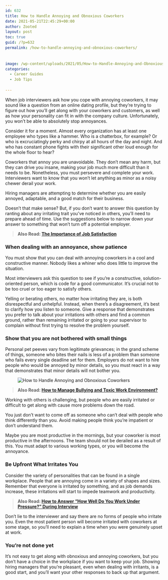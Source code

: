 ```yaml
---
id: 632
title: How to Handle Annoying and Obnoxious Coworkers
date: 2021-05-21T22:45:29+00:00
author: Zooted
layout: post
toc: true
guid: /?p=632
permalink: /how-to-handle-annoying-and-obnoxious-coworkers/


image: /wp-content/uploads/2021/05/How-to-Handle-Annoying-and-Obnoxious-Coworkers.jpg
categories:
  - Career Guides
  - Job Tips

---
```

When job interviewers ask how you cope with annoying coworkers, it may sound like a question from an online dating profile, but they&#8217;re trying to figure out how you&#8217;ll get along with your coworkers and customers, as well as how your personality can fit in with the company culture. Unfortunately, you won&#8217;t be able to absolutely stop annoyances.

Consider it for a moment. Almost every organization has at least one employee who types like a hammer. Who is a chatterbox, for example? Or who is excruciatingly perky and chirpy at all hours of the day and night. And who has constant phone fights with their significant other loud enough for the whole floor to hear?

Coworkers that annoy you are unavoidable. They don&#8217;t mean any harm, but they can drive you insane, making your job much more difficult than it needs to be. Nonetheless, you must persevere and complete your work. Interviewers want to know that you won&#8217;t let anything as minor as a noisy chewer derail your work.

Hiring managers are attempting to determine whether you are easily annoyed, adaptable, and a good match for their business.

Doesn&#8217;t that make sense? But, if you don&#8217;t want to answer this question by ranting about any irritating trait you&#8217;ve noticed in others, you&#8217;ll need to prepare ahead of time. Use the suggestions below to narrow down your answer to something that won&#8217;t turn off a potential employer.

<blockquote class="wp-block-quote">
  <p>
    <strong>Also Read: <a href="/the-importance-of-job-satisfaction/">The Importance of Job Satisfaction</a></strong>
  </p>
</blockquote>

### **When dealing with an annoyance, show patience**

You must show that you can deal with annoying coworkers in a cool and constructive manner. Nobody likes a whiner who does little to improve the situation.

Most interviewers ask this question to see if you&#8217;re a constructive, solution-oriented person, which is code for a good communicator. It&#8217;s crucial not to be too cruel or too eager to satisfy others.

Yelling or berating others, no matter how irritating they are, is both disrespectful and unhelpful. Instead, when there&#8217;s a disagreement, it&#8217;s best to clarify how you listen to someone. Give a response that demonstrates you prefer to talk about your irritations with others and find a common ground, rather than remaining irritated or going to your supervisor to complain without first trying to resolve the problem yourself.

### **Show that you are not bothered with small things**

Personal pet peeves vary from legitimate grievances; in the grand scheme of things, someone who bites their nails is less of a problem than someone who fails every single deadline set for them. Employers do not want to hire people who would be annoyed by minor details, so you must react in a way that demonstrates that minor details will not bother you.


<figure class="wp-block-image size-large">

<img loading="lazy" width="1024" height="683" src="/wp-content/uploads/2021/05/annoying-coworkers-1024x683.jpg" alt="How to Handle Annoying and Obnoxious Coworkers" class="wp-image-633" srcset="/wp-content/uploads/2021/05/annoying-coworkers-1024x683.jpg 1024w, /wp-content/uploads/2021/05/annoying-coworkers-300x200.jpg 300w, /wp-content/uploads/2021/05/annoying-coworkers-768x512.jpg 768w, /wp-content/uploads/2021/05/annoying-coworkers.jpg 1200w" sizes="(max-width: 1024px) 100vw, 1024px" /> </figure> 

<blockquote class="wp-block-quote">
  <p>
    <strong>Also Read: <a href="/how-to-manage-bullying-and-toxic-work-environment/">How to Manage Bullying and Toxic Work Environment?</a></strong>
  </p>
</blockquote>

Working with others is challenging, but people who are easily irritated or difficult to get along with cause more problems down the road.

You just don&#8217;t want to come off as someone who can&#8217;t deal with people who think differently than you. Avoid making people think you&#8217;re impatient or don&#8217;t understand them.

Maybe you are most productive in the mornings, but your coworker is most productive in the afternoons. The team should not be derailed as a result of this. You must adapt to various working types, or you will become the annoyance.

### **Be Upfront What Irritates You**

Consider the variety of personalities that can be found in a single workplace. People that are annoying come in a variety of shapes and sizes. Remember that everyone is irritated by something, and as job demands increase, these irritations will start to impede teamwork and productivity.

<blockquote class="wp-block-quote">
  <p>
    <strong>Also Read: </strong> <strong><a href="/how-to-answer-how-well-do-you-work-under-pressure-during-interview/">How to Answer “How Well Do You Work Under Pressure?” During Interview</a></strong>
  </p>
</blockquote>

Don&#8217;t lie to the interviewer and say there are no forms of people who irritate you. Even the most patient person will become irritated with coworkers at some stage, so you&#8217;ll need to explain a time when you were genuinely upset at work.

### **You&#8217;re not done yet**

It&#8217;s not easy to get along with obnoxious and annoying coworkers, but you don&#8217;t have a choice in the workplace if you want to keep your job. Showing hiring managers that you&#8217;re pleasant, even when dealing with irritants, is a good start, and you&#8217;ll want your other responses to back up that argument.
